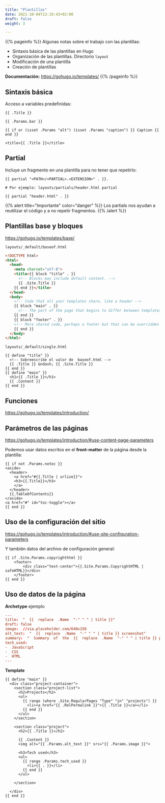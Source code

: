 ```yaml
---
title: "Plantillas"
date: 2021-10-04T13:19:43+02:00
draft: false
weight: 3

---
```


{{% pageinfo %}}
Algunas notas sobre el trabajo con las plantillas:
* Sintaxis básica de las plantillas en Hugo
* Organización de las plantillas. Directorio `layout`
* Modificación de una plantilla
* Creación de plantillas


**Documentación:**  https://gohugo.io/templates/
{{% /pageinfo %}}

## Sintaxis básica

Acceso a variables predefinidas:
```go-html-template
{{ .Title }}

{{ .Params.bar }}

{{ if or (isset .Params "alt") (isset .Params "caption") }} Caption {{ end }}

<title>{{ .Title }}</title>
``` 

## Partial 

Incluye un fragmento en una plantilla para no tener que repetirlo:

```go-html-template
{{ partial "<PATH>/<PARTIAL>.<EXTENSION>" . }}.

# Por ejemplo: layouts/partials/header.html partial

{{ partial "header.html" . }}

```

{{% alert title="Importante" color="danger" %}}
Los partials nos ayudan a reutilizar el código y a no repetir fragmentos.
{{% /alert %}}

## Plantillas base y bloques
https://gohugo.io/templates/base/

`layouts/_default/baseof.html`
```html
<!DOCTYPE html>
<html>
  <head>
    <meta charset="utf-8">
    <title>{{ block "title" . }}
      <!-- Blocks may include default content. -->
      {{ .Site.Title }}
    {{ end }}</title>
  </head>
  <body>
    <!-- Code that all your templates share, like a header -->
    {{ block "main" . }}
      <!-- The part of the page that begins to differ between templates -->
    {{ end }}
    {{ block "footer" . }}
    <!-- More shared code, perhaps a footer but that can be overridden if need be in  -->
    {{ end }}
  </body>
</html>
```

`layouts/_default/single.html`
```go-html-template
{{ define "title" }}
  <!-- Sobreescribe el valor de  baseof.html -->
  {{ .Title }} &ndash; {{ .Site.Title }}
{{ end }}
{{ define "main" }}
  <h1>{{ .Title }}</h1>
  {{ .Content }}
{{ end }}
```

## Funciones

https://gohugo.io/templates/introduction/

## Parámetros de las páginas
https://gohugo.io/templates/introduction/#use-content-page-parameters

Podemos usar datos escritos en el **front-matter** de la página desde la plantilla:

```go-html-template
{{ if not .Params.notoc }}
<aside>
  <header>
    <a href="#{{.Title | urlize}}">
    <h3>{{.Title}}</h3>
    </a>
  </header>
  {{.TableOfContents}}
</aside>
<a href="#" id="toc-toggle"></a>
{{ end }}
```


## Uso de la configuración del sitio

https://gohugo.io/templates/introduction/#use-site-configuration-parameters

Y también datos del archivo de configuración general: 

```go-html-template
{{ if .Site.Params.copyrighthtml }}
    <footer>
        <div class="text-center">{{.Site.Params.CopyrightHTML | safeHTML}}</div>
    </footer>
{{ end }}
```

## Uso de datos de la página

**Archetype** ejemplo
```toml
---
title: ​ " ​ {{​ ​ replace​ ​ .Name​ ​ "-" " " | title }}"
draft: false
image: ​ //via.placeholder.com/640x150
alt_text: ​ " ​ {{​ ​ replace​ ​ .Name​ ​ "-" " " | title }} screenshot"
summary: ​ " ​ Summary​ ​ of​ ​ the​ ​ {{​ ​ replace​ ​ .Name​ ​ "-" " " | title }} project"
tech_used:
- ​ JavaScript
- ​ CSS
- ​ HTML
---

```

**Template**
```go-html-template
{{ define "main" }}
  <div class="project-container">
    <section class="project-list">
      <h2>Projects</h2>
      <ul>
        {{ range (where .Site.RegularPages "Type" "in" "projects") }}
          <li><a href="{{ .RelPermalink }}">{{ .Title }}</a></li>
        {{ end }}
      </ul>
    </section>

    <section class="project">
      <h2>{{ .Title }}</h2>

      {{ .Content }}
      <img alt="{{ .Params.alt_text }}" src="{{ .Params.image }}">

      <h3>Tech used</h3>
      <ul>
        {{ range .Params.tech_used }}
          <li>{{ . }}</li>
        {{ end }}
      </ul>

    </section>

  </div>
{{ end }}
```